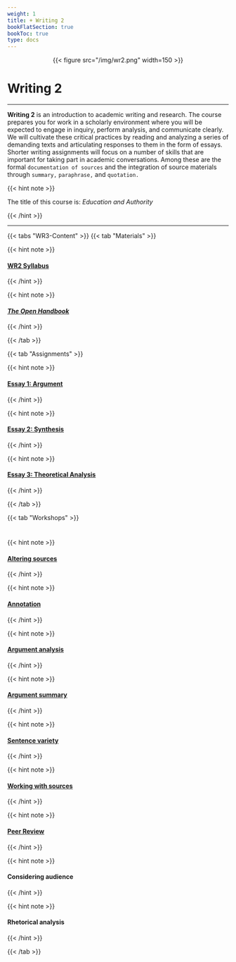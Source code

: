 ```yaml
---
weight: 1
title: + Writing 2
bookFlatSection: true
bookToc: true
type: docs
---
```


<div style="text-align:center">{{< figure src="/img/wr2.png" width=150 >}}</div>

# Writing 2

---

**Writing 2** is an introduction to academic writing and research. The course prepares you for work in a scholarly environment where you will be expected to engage in inquiry, perform analysis, and communicate clearly. We will cultivate these critical practices by reading and analyzing a series of demanding texts and articulating responses to them in the form of essays. Shorter writing assignments will focus on a number of skills that are important for taking part in academic conversations. Among these are the formal `documentation of sources` and the integration of source materials through `summary,` `paraphrase,` and `quotation.`

{{< hint note >}} 

[<i class="fas fa-circle"></i>]() The title of this course is: *Education and Authority*

{{< /hint >}}

---

{{< tabs "WR3-Content" >}}
{{< tab "Materials" >}} 

{{< hint note >}} 
#### [WR2 Syllabus](/courses/writing-2/wr2-syllabus) 
{{< /hint >}} 

{{< hint note >}} 
#### [*The Open Handbook*](/resources/open-handbook/)
{{< /hint >}} 

 {{< /tab >}}

{{< tab "Assignments" >}} 

{{< hint note >}} 
#### [Essay 1: Argument](/courses/writing-2/essay-1)
{{< /hint >}} 

{{< hint note >}} 
#### [Essay 2: Synthesis](/courses/writing-2/essay-2)
{{< /hint >}} 

{{< hint note >}} 
#### [Essay 3: Theoretical Analysis](/courses/writing-2/essay-3)
{{< /hint >}} 

{{< /tab >}}

{{< tab "Workshops" >}} 

#

{{< hint note >}} 
#### [Altering sources](/courses/workshops/altering-sources)
{{< /hint >}} 

{{< hint note >}} 
####  [Annotation](/courses/workshops/annotation) 
{{< /hint >}} 

{{< hint note >}} 
####  [Argument analysis](/courses/workshops/argument-analysis) 
{{< /hint >}} 

{{< hint note >}} 
####  [Argument summary](/courses/workshops/argument-summary) 
{{< /hint >}} 

{{< hint note >}} 
####  [Sentence variety](/courses/workshops/sentence-variety)
{{< /hint >}} 

{{< hint note >}} 
####  [Working with sources](/courses/workshops/working-sources)
{{< /hint >}} 

{{< hint note >}} 
####  [Peer Review](/courses/workshops/peer-review)
{{< /hint >}} 

{{< hint note >}} 
####  Considering audience
{{< /hint >}} 

{{< hint note >}} 
####  Rhetorical analysis 
{{< /hint >}} 


 {{< /tab >}}

